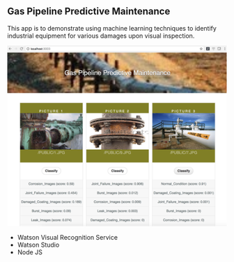 ## Gas Pipeline Predictive Maintenance

This app is to demonstrate using machine learning techniques to identify industrial equipment for various damages upon visual inspection.

![](https://github.com/mlhubca/app/blob/master/gas-pipeline/images/app.png)

- Watson Visual Recognition Service
- Watson Studio
- Node JS
